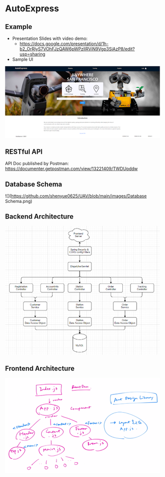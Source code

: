 # AutoExpress

## Example

- Presentation Slides with video demo:
  - https://docs.google.com/presentation/d/1h-b2_OrRlyS7VOhFJzQAW6pWPzIlRViN9Vgp3SiAzP8/edit?usp=sharing
- Sample UI

![](https://github.com/shenyue0625/UAV/blob/main/images/sample.png)

## RESTful API

API Doc published by Postman: https://documenter.getpostman.com/view/13221409/TWDUpddw



## Database Schema

![](https://github.com/shenyue0625/UAV/blob/main/images/Database Schema.png)

## Backend Architecture

![](https://github.com/shenyue0625/UAV/blob/main/images/backend.png)

## Frontend Architecture

![](https://github.com/shenyue0625/UAV/blob/main/images/frontend.png)
